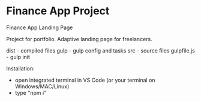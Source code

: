 # Finance App Project

Finance App Landing Page


Project for portfolio. Adaptive landing page for freelancers. 


dist - compiled files
gulp - gulp config and tasks
src - source files 
gulpfile.js - gulp init


Installation: 
 - open integrated terminal in VS Code (or your terminal on Windows/MAC/Linux)
 - type "npm i" <!-- Installs all needed plugins for project and generates "dist" folder. -->

